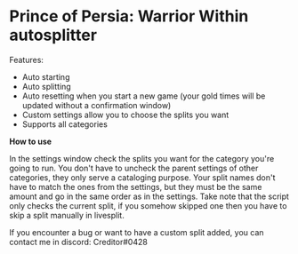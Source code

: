 # Prince of Persia: Warrior Within autosplitter
Features:
- Auto starting
- Auto splitting
- Auto resetting when you start a new game (your gold times will be updated without a confirmation window)
- Custom settings allow you to choose the splits you want
- Supports all categories

**How to use**

In the settings window check the splits you want for the category you're going to run. You don't have to uncheck the parent settings of other categories, they only serve a cataloging purpose.
Your split names don't have to match the ones from the settings, but they must be the same amount and go in the same order as in the settings.
Take note that the script only checks the current split, if you somehow skipped one then you have to skip a split manually in livesplit.

If you encounter a bug or want to have a custom split added, you can contact me in discord: Creditor#0428
